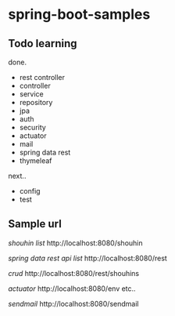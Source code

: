# spring-boot-samples

## Todo learning

done.
* rest controller
* controller
* service
* repository
* jpa
* auth
* security
* actuator
* mail
* spring data rest
* thymeleaf

next..
* config
* test


## Sample url

*shouhin list*
http://localhost:8080/shouhin

*spring data rest api list*
http://localhost:8080/rest

*crud*
http://localhost:8080/rest/shouhins

*actuator*
http://localhost:8080/env
etc..

*sendmail*
http://localhost:8080/sendmail

